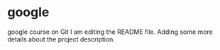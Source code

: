 # google
google course on Git
I am editing the README file. Adding some more details about the project description.
